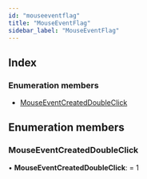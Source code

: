 ```yaml
---
id: "mouseeventflag"
title: "MouseEventFlag"
sidebar_label: "MouseEventFlag"
---
```


## Index

### Enumeration members

* [MouseEventCreatedDoubleClick](mouseeventflag.md#mouseeventcreateddoubleclick)

## Enumeration members

###  MouseEventCreatedDoubleClick

• **MouseEventCreatedDoubleClick**: = 1
